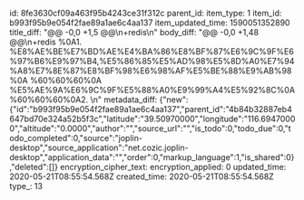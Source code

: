 id: 8fe3630cf09a463f95b4243ce31f312c
parent_id: 
item_type: 1
item_id: b993f95b9e054f2fae89a1ae6c4aa137
item_updated_time: 1590051352890
title_diff: "@@ -0,0 +1,5 @@\n+redis\n"
body_diff: "@@ -0,0 +1,48 @@\n+redis %0A1. %E8%AE%BE%E7%BD%AE%E4%BA%86%E8%BF%87%E6%9C%9F%E6%97%B6%E9%97%B4,%E5%86%85%E5%AD%98%E5%8D%A0%E7%94%A8%E7%8E%87%E8%BF%98%E6%98%AF%E5%BE%88%E9%AB%98%0A %60%60%60%0A %E5%AE%9A%E6%9C%9F%E5%88%A0%E9%99%A4%E5%92%8C%0A %60%60%60%0A2. \n"
metadata_diff: {"new":{"id":"b993f95b9e054f2fae89a1ae6c4aa137","parent_id":"4b84b32887eb4647bd70e324a52b5f3c","latitude":"39.50970000","longitude":"116.69470000","altitude":"0.0000","author":"","source_url":"","is_todo":0,"todo_due":0,"todo_completed":0,"source":"joplin-desktop","source_application":"net.cozic.joplin-desktop","application_data":"","order":0,"markup_language":1,"is_shared":0},"deleted":[]}
encryption_cipher_text: 
encryption_applied: 0
updated_time: 2020-05-21T08:55:54.568Z
created_time: 2020-05-21T08:55:54.568Z
type_: 13
